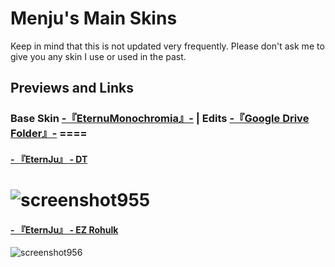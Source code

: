 # Menju's Main Skins
Keep in mind that this is not updated very frequently. Please don't ask me to give you any skin I use or used in the past.  
## Previews and Links  
### Base Skin [-『EternuMonochromia』-](http://skin.eternum.live/) | Edits [-『Google Drive Folder』-](https://drive.google.com/drive/folders/1kOCR5cvOe69sSQIiue7iJXYZVe9fXG-T?usp=sharing) ====

#### [- 『EternJu』 - DT](https://drive.google.com/file/d/1q8Wnfx8qZlGByq2BO9WLE8YXA-DpEEwD/view?usp=sharing)  
![screenshot955](https://user-images.githubusercontent.com/115947237/198083484-5e8749bf-7803-426b-a71a-6fe820ebe595.png)  
====

#### [- 『EternJu』 - EZ Rohulk](https://drive.google.com/file/d/15rw47NYS2VimbJw2VZdRyJt4CfgA6lcs/view?usp=sharing)  
![screenshot956](https://user-images.githubusercontent.com/115947237/198083803-28b30ab3-5a4e-45f5-894e-f112fe70814d.png)  


